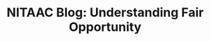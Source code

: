 ---
title: "NITAAC Blog: Understanding Fair Opportunity"
description: This blog provides an overview of FAR Regulation 16.505(B), which mandates fair opportunity for contractors.
external_url: www.nitaac.nih.gov/resources/articles/understanding-fair-opportunity
content_tags:
type: link
filters: acquisition-best-practices
---